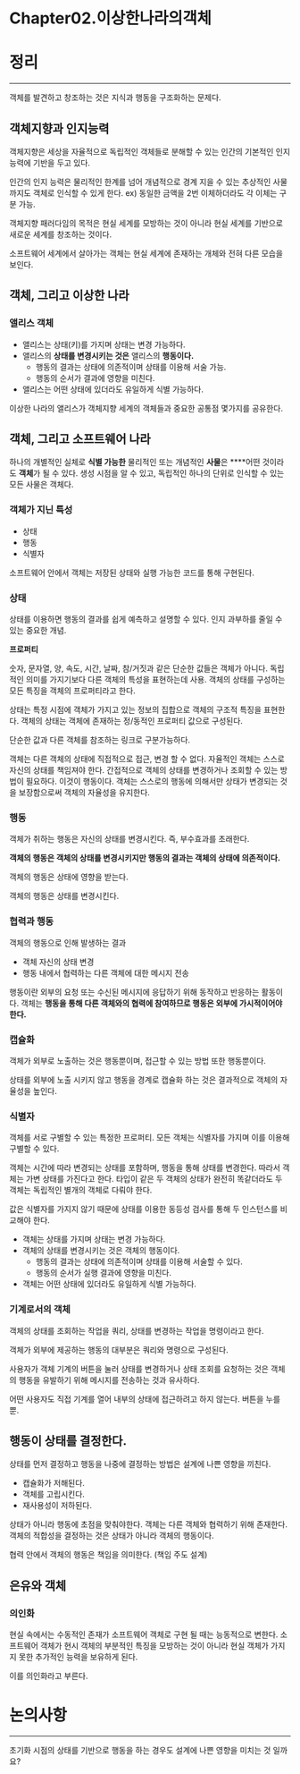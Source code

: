 # Chapter02.이상한나라의객체

# 정리

---

객체를 발견하고 창조하는 것은 지식과 행동을 구조화하는 문제다.

## 객체지향과 인지능력

객체지향은 세상을 자율적으로 독립적인 객체들로 분해할 수 있는 인간의 기본적인 인지 능력에 기반을 두고 있다.

인간의 인지 능력은 물리적인 한계를 넘어 개념적으로 경계 지을 수 있는 추상적인 사물까지도 객체로 인식할 수 있게 한다. ex) 동일한 금액을 2번 이체하더라도 각 이체는 구분 가능.

객체지향 패러다임의 목적은 현실 세계를 모방하는 것이 아니라 현실 세계를 기반으로 새로운 세계를 창조하는 것이다.

소프트웨어 세계에서 살아가는 객체는 현실 세계에 존재하는 개체와 전혀 다른 모습을 보인다.

## 객체, 그리고 이상한 나라

### 앨리스 객체

- 앨리스는 상태(키)를 가지며 상태는 변경 가능하다.
- 앨리스의 **상태를 변경시키는 것은** 앨리스의 **행동이다.**
    - 행동의 결과는 상태에 의존적이며 상태를 이용해 서술 가능.
    - 행동의 순서가 결과에 영향을 미친다.
- 앨리스는 어떤 상태에 있더라도 유일하게 식별 가능하다.

이상한 나라의 앨리스가 객체지향 세계의 객체들과 중요한 공통점 몇가지를 공유한다.

## 객체, 그리고 소프트웨어 나라

하나의 개별적인 실체로 **식별 가능한** 물리적인 또는 개념적인 **사물**은 ****어떤 것이라도 **객체**가 될 수 있다. 생성 시점을 알 수 있고, 독립적인 하나의 단위로 인식할 수 있는 모든 사물은 객체다.

### 객체가 지닌 특성

- 상태
- 행동
- 식별자

소프트웨어 안에서 객체는 저장된 상태와 실행 가능한 코드를 통해 구현된다.

### 상태

상태를 이용하면 행동의 결과를 쉽게 예측하고 설명할 수 있다. 인지 과부하를 줄일 수 있는 중요한 개념.

**프로퍼티**

숫자, 문자열, 양, 속도, 시간, 날짜, 참/거짓과 같은 단순한 값들은 객체가 아니다. 독립적인 의미를 가지기보다 다른 객체의 특성을 표현하는데 사용. 객체의 상태를 구성하는 모든 특징을 객체의 프로퍼티라고 한다.

상태는 특정 시점에 객체가 가지고 있는 정보의 집합으로 객체의 구조적 특징을 표현한다. 객체의 상태는 객체에 존재하는 정/동적인 프로퍼티 값으로 구성된다.

단순한 값과 다른 객체를 참조하는 링크로 구분가능하다.

객체는 다른 객체의 상태에 직접적으로 접근, 변경 할 수 없다. 자율적인 객체는 스스로 자신의 상태를 책임져야 한다. 간접적으로 객체의 상태를 변경하거나 조회할 수 있는 방법이 필요하다. 이것이 행동이다. 객체는 스스로의 행동에 의해서만 상태가 변경되는 것을 보장함으로써 객체의 자율성을 유지한다.

### 행동

객체가 취하는 행동은 자신의 상태를 변경시킨다. 즉, 부수효과를 초래한다.

**객체의 행동은 객체의 상태를 변경시키지만 행동의 결과는 객체의 상태에 의존적이다.**

객체의 행동은 상태에 영향을 받는다.

객체의 행동은 상태를 변경시킨다.

### 협력과 행동

객체의 행동으로 인해 발생하는 결과

- 객체 자신의 상태 변경
- 행동 내에서 협력하는 다른 객체에 대한 메시지 전송

행동이란 외부의 요청 또는 수신된 메시지에 응답하기 위해 동작하고 반응하는 활동이다. 객체는 **행동을 통해 다른 객체와의 협력에 참여하므로 행동은 외부에 가시적이어야 한다.**

### 캡슐화

객체가  외부로 노출하는 것은 행동뿐이며, 접근할 수 있는 방법 또한 행동뿐이다.

상태를 외부에 노출 시키지 않고 행동을 경계로 캡슐화 하는 것은 결과적으로 객체의 자율성을 높인다.

### 식별자

객체를 서로 구별할 수 있는 특정한 프로퍼티. 모든 객체는 식별자를 가지며 이를 이용해 구별할 수 있다.

객체는 시간에 따라 변경되는 상태를 포함하며, 행동을 통해 상태를 변경한다. 따라서 객체는 가변 상태를 가진다고 한다. 타입이 같은 두 객체의 상태가 완전히 똑같더라도 두 객체는 독립적인 별개의 객체로 다뤄야 한다.

값은 식별자를 가지지 않기 때문에 상태를 이용한 동등성 검사를 통해 두 인스턴스를 비교해야 한다. 

- 객체는 상태를 가지며 상태는 변경 가능하다.
- 객체의 상태를 변경시키는 것은 객체의 행동이다.
    - 행동의 결과는 상태에 의존적이며 상태를 이용해 서술할 수 있다.
    - 행동의 순서가 실행 결과에 영향을 미친다.
- 객체는 어떤 상태에 있더라도 유일하게 식별 가능하다.

### 기계로서의 객체

객체의 상태를 조회하는 작업을 쿼리, 상태를 변경하는 작업을 명령이라고 한다.

객체가 외부에 제공하는 행동의 대부분은 쿼리와 명령으로 구성된다.

사용자가 객체 기계의 버튼을 눌러 상태를 변경하거나 상태 조회를 요청하는 것은 객체의 행동을 유발하기 위해 메시지를 전송하는 것과 유사하다.

어떤 사용자도 직접 기계를 열어 내부의 상태에 접근하려고 하지 않는다. 버튼을 누를 뿐.

## 행동이 상태를 결정한다.

상태를 먼저 결정하고 행동을 나중에 결정하는 방법은 설계에 나쁜 영향을 끼친다.

- 캡슐화가 저해된다.
- 객체를 고립시킨다.
- 재사용성이 저하된다.

상태가 아니라 행동에 초점을 맞춰야한다. 객체는 다른 객체와 협력하기 위해 존재한다. 객체의 적합성을 결정하는 것은 상태가 아니라 객체의 행동이다.

협력 안에서 객체의 행동은 책임을 의미한다. (책임 주도 설계)

## 은유와 객체

### 의인화

현실 속에서는 수동적인 존재가 소프트웨어 객체로 구현 될 때는 능동적으로 변한다. 소프트웨어 객체가 현시 객체의 부분적인 특징을 모방하는 것이 아니라 현실 객체가 가지지 못한 추가적인 능력을 보유하게 된다.

이를 의인화라고 부른다.

# 논의사항

---

초기화 시점의 상태를 기반으로 행동을 하는 경우도 설계에 나쁜 영향을 미치는 것 일까요?